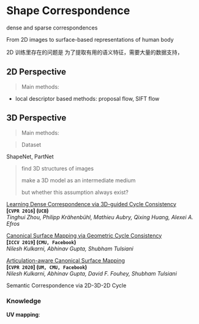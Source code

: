 # Shape Correspondence



dense and sparse correspondences 



From 2D images to surface-based representations of human body



2D 训练里存在的问题是 为了提取有用的语义特征，需要大量的数据支持，



## 2D Perspective

> Main methods:

- local descriptor based methods: proposal flow, SIFT flow

## 3D Perspective

> Main methods:



> Dataset

ShapeNet, PartNet



> find 3D structures of images
>
> make a 3D model as an intermediate medium
>
> but whether this assumption always exist?

[Learning Dense Correspondence via 3D-guided Cycle Consistency](https://arxiv.org/pdf/1604.05383.pdf)  
**[`CVPR 2016`] (`UCB`)**  
*Tinghui Zhou, Philipp Krähenbühl, Mathieu Aubry, Qixing Huang, Alexei A. Efros*

[Canonical Surface Mapping via Geometric Cycle Consistency](https://arxiv.org/pdf/1907.10043.pdf)  
**[`ICCV 2019`] (`CMU, Facebook`)**  
*Nilesh Kulkarni, Abhinav Gupta, Shubham Tulsiani*

[Articulation-aware Canonical Surface Mapping](https://arxiv.org/pdf/2004.00614.pdf)  
**[`CVPR 2020`] (`UM, CMU, Facebook`)**  
*Nilesh Kulkarni, Abhinav Gupta, David F. Fouhey, Shubham Tulsiani*



Semantic Correspondence via 2D-3D-2D Cycle

### Knowledge



**UV mapping**:





